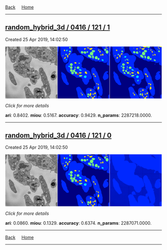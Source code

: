 
[Back](..)&nbsp;&nbsp;&nbsp;&nbsp;&nbsp;[Home](https://leapmanlab.github.io/snapshots)

---

<div class="summary"><a href="1"><h2>random_hybrid_3d / 0416 / 121 / 1</h2></a><p>Created 25 Apr 2019, 14:02:50
</p><a href="1"><img src="1/media/summary.png" align="center"></a><p>
<i>Click for more details</i>
</p></div>

**ari**: 0.8402. **miou**: 0.5167. **accuracy**: 0.9429. **n_params**: 2287218.0000. 

---

<div class="summary"><a href="0"><h2>random_hybrid_3d / 0416 / 121 / 0</h2></a><p>Created 25 Apr 2019, 14:02:50
</p><a href="0"><img src="0/media/summary.png" align="center"></a><p>
<i>Click for more details</i>
</p></div>

**ari**: 0.0860. **miou**: 0.1329. **accuracy**: 0.6374. **n_params**: 2287071.0000. 

---

[Back](..)&nbsp;&nbsp;&nbsp;&nbsp;&nbsp;[Home](https://leapmanlab.github.io/snapshots)

---